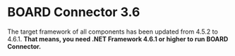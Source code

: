 # BOARD Connector 3.6

The target framework of all components has been updated from 4.5.2 to 4.6.1. **That means, you need .NET Framework 4.6.1 or higher to run BOARD Connector.**